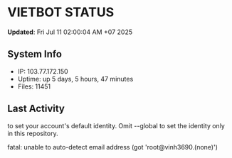 # VIETBOT STATUS
**Updated**: Fri Jul 11 02:00:04 AM +07 2025

## System Info
- IP: 103.77.172.150
- Uptime: up 5 days, 5 hours, 47 minutes
- Files: 11451

## Last Activity

to set your account's default identity.
Omit --global to set the identity only in this repository.

fatal: unable to auto-detect email address (got 'root@vinh3690.(none)')
